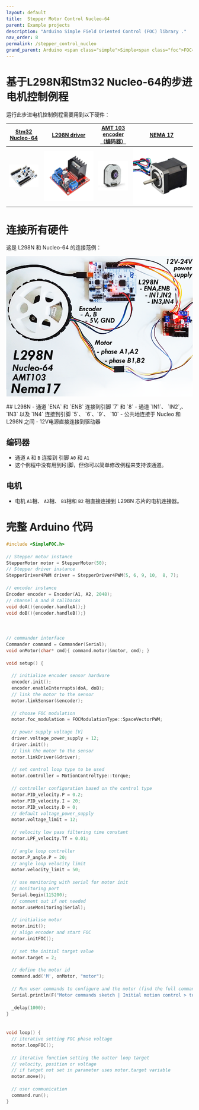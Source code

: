 ```yaml
---
layout: default
title:  Stepper Motor Control Nucleo-64
parent: Example projects
description: "Arduino Simple Field Oriented Control (FOC) library ."
nav_order: 8
permalink: /stepper_control_nucleo
grand_parent: Arduino <span class="simple">Simple<span class="foc">FOC</span>library</span> 
---
```



# 基于L298N和Stm32 Nucleo-64的步进电机控制例程<br>
运行此步进电机控制例程需要用到以下硬件：

 [Stm32 Nucleo-64](https://www.mouser.fr/ProductDetail/STMicroelectronics/NUCLEO-F446RE?qs=%2Fha2pyFaduj0LE%252BzmDN2WNd7nDNNMR7%2Fr%2FThuKnpWrd0IvwHkOHrpg%3D%3D) | [L298N driver](https://www.ebay.com/itm/L298N-DC-Stepper-Motor-Driver-Module-Dual-H-Bridge-Control-Board-for-Arduino/362863436137?hash=item547c58a169:g:gkYAAOSwe6FaJ5Df) | [AMT 103 encoder（编码器）](https://www.mouser.fr/ProductDetail/CUI-Devices/AMT103-V?qs=%2Fha2pyFaduiAsBlScvLoAWHUnKz39jAIpNPVt58AQ0PVb84dpbt53g%3D%3D) | [NEMA 17](https://www.ebay.com/itm/Nema-17-Stepper-Motor-Bipolar-2A-59Ncm-83-6oz-in-48mm-Body-4-lead-3D-Printer-CNC/282285186801?hash=item41b9821ef1:g:7dUAAOSwEzxYSl25) 
 ------------------------------------------------------------ | ------------------------------------------------------------ | ------------------------------------------------------------ | ------------------------------------------------------------ 
 <img src="extras/Images/nucleo.jpg" class="imgtable150">     | <img src="extras/Images/l298n.jpg" class="imgtable150">      | <img src="extras/Images/enc1.png" class="imgtable150">       | <img src="extras/Images/nema17_2.jpg" class="imgtable150">   

# 连接所有硬件

这是 L298N 和 Nucleo-64 的连接范例：

<p><img src="extras/Images/stepper_connection.png" class="img400"></p>
## L298N
- 通道 `ENA` 和 `ENB` 连接到引脚 `7` 和 `8`
- 通道 `IN1`、 `IN2`,、`IN3` 以及 `IN4` 连接到引脚 `5`、 `6`、`9`、 `10`
- 公共地连接于 Nucleo 和 L298N 之间
- 12V电源直接连接到驱动器

## 编码器
- 通道 `A` 和 `B` 连接到 引脚 `A0` 和 `A1` 
- 这个例程中没有用到I引脚，但你可以简单修改例程来支持该通道。

## 电机
- 电机 `A1`相、 `A2`相、 `B1`相和 `B2` 相直接连接到 L298N 芯片的电机连接器。



# 完整 Arduino 代码

```cpp
#include <SimpleFOC.h>

// Stepper motor instance
StepperMotor motor = StepperMotor(50);
// Stepper driver instance
StepperDriver4PWM driver = StepperDriver4PWM(5, 6, 9, 10,  8, 7);

// encoder instance
Encoder encoder = Encoder(A1, A2, 2048);
// channel A and B callbacks
void doA(){encoder.handleA();}
void doB(){encoder.handleB();}



// commander interface
Commander command = Commander(Serial);
void onMotor(char* cmd){ command.motor(&motor, cmd); }

void setup() {

  // initialize encoder sensor hardware
  encoder.init();
  encoder.enableInterrupts(doA, doB); 
  // link the motor to the sensor
  motor.linkSensor(&encoder);

  // choose FOC modulation
  motor.foc_modulation = FOCModulationType::SpaceVectorPWM;

  // power supply voltage [V]
  driver.voltage_power_supply = 12;
  driver.init();
  // link the motor to the sensor
  motor.linkDriver(&driver);

  // set control loop type to be used
  motor.controller = MotionControlType::torque;

  // controller configuration based on the control type 
  motor.PID_velocity.P = 0.2;
  motor.PID_velocity.I = 20;
  motor.PID_velocity.D = 0;
  // default voltage_power_supply
  motor.voltage_limit = 12;

  // velocity low pass filtering time constant
  motor.LPF_velocity.Tf = 0.01;

  // angle loop controller
  motor.P_angle.P = 20;
  // angle loop velocity limit
  motor.velocity_limit = 50;

  // use monitoring with serial for motor init
  // monitoring port
  Serial.begin(115200);
  // comment out if not needed
  motor.useMonitoring(Serial);

  // initialise motor
  motor.init();
  // align encoder and start FOC
  motor.initFOC();

  // set the initial target value
  motor.target = 2;

  // define the motor id
  command.add('M', onMotor, "motor");

  // Run user commands to configure and the motor (find the full command list in docs.simplefoc.com)
  Serial.println(F("Motor commands sketch | Initial motion control > torque/voltage : target 2V."));
  
  _delay(1000);
}


void loop() {
  // iterative setting FOC phase voltage
  motor.loopFOC();

  // iterative function setting the outter loop target
  // velocity, position or voltage
  // if tatget not set in parameter uses motor.target variable
  motor.move();

  // user communication
  command.run();
}
```

